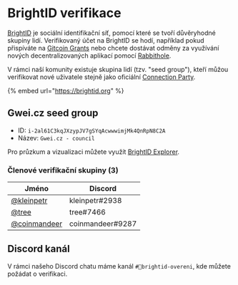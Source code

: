 # BrightID verifikace

[BrightID](https://www.brightid.org/) je sociální identifikační síť, pomocí které se tvoří důvěryhodné skupiny lidí. Verifikovaný účet na BrightID se hodí, například pokud přispíváte na [Gitcoin Grants](https://gitcoin.co/grants/) nebo chcete dostávat odměny za využívání nových decentralizovaných aplikací pomocí [Rabbithole](https://rabbithole.gg/).

V rámci naší komunity existuje skupina lidí (tzv. "seed group"), kteří můžou verifikovat nové uživatele stejně jako oficiální [Connection Party](https://meet.brightid.org/#/).

{% embed url="https://brightid.org" %}

## Gwei.cz seed group

* ID: `i-2al61C3kqJXzypJV7gSYqAcwwwimjMk4QnRpN8C2A`
* Název: `Gwei.cz - council`

Pro průzkum a vizualizaci můžete využít [BrightID Explorer](https://explorer.brightid.org/).

### Členové verifikační skupiny (3)

| Jméno                                               | Discord          |
| --------------------------------------------------- | ---------------- |
| [@kleinpetr](https://forum.gwei.cz/u/kleinpetr)     | kleinpetr#2938   |
| [@tree](https://forum.gwei.cz/u/tree)               | tree#7466        |
| [@coinmandeer](https://forum.gwei.cz/u/coinmandeer) | coinmandeer#9287 |

## Discord kanál

V rámci našeho Discord chatu máme kanál `#🔆brightid-overeni`, kde můžete požádat o verifikaci.
